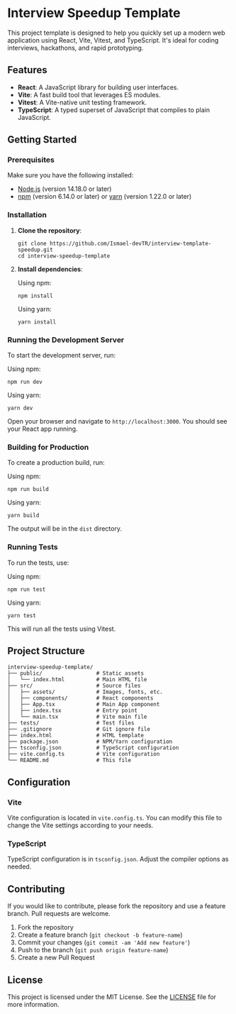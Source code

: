 # Interview Speedup Template

This project template is designed to help you quickly set up a modern web application using React, Vite, Vitest, and TypeScript. It's ideal for coding interviews, hackathons, and rapid prototyping.

## Features

- **React**: A JavaScript library for building user interfaces.
- **Vite**: A fast build tool that leverages ES modules.
- **Vitest**: A Vite-native unit testing framework.
- **TypeScript**: A typed superset of JavaScript that compiles to plain JavaScript.

## Getting Started

### Prerequisites

Make sure you have the following installed:

- [Node.js](https://nodejs.org/) (version 14.18.0 or later)
- [npm](https://www.npmjs.com/) (version 6.14.0 or later) or [yarn](https://yarnpkg.com/) (version 1.22.0 or later)

### Installation

1. **Clone the repository**:

   ```
   git clone https://github.com/Ismael-devTR/interview-template-speedup.git
   cd interview-speedup-template
   ```

2. **Install dependencies**:

   Using npm:

   ```
   npm install
   ```

   Using yarn:

   ```
   yarn install
   ```

### Running the Development Server

To start the development server, run:

Using npm:

```
npm run dev
```

Using yarn:

```
yarn dev
```

Open your browser and navigate to `http://localhost:3000`. You should see your React app running.

### Building for Production

To create a production build, run:

Using npm:

```
npm run build
```

Using yarn:

```
yarn build
```

The output will be in the `dist` directory.

### Running Tests

To run the tests, use:

Using npm:

```
npm run test
```

Using yarn:

```
yarn test
```

This will run all the tests using Vitest.

## Project Structure

```
interview-speedup-template/
├── public/                 # Static assets
│   └── index.html          # Main HTML file
├── src/                    # Source files
│   ├── assets/             # Images, fonts, etc.
│   ├── components/         # React components
│   ├── App.tsx             # Main App component
│   ├── index.tsx           # Entry point
│   └── main.tsx            # Vite main file
├── tests/                  # Test files
├── .gitignore              # Git ignore file
├── index.html              # HTML template
├── package.json            # NPM/Yarn configuration
├── tsconfig.json           # TypeScript configuration
├── vite.config.ts          # Vite configuration
└── README.md               # This file
```

## Configuration

### Vite

Vite configuration is located in `vite.config.ts`. You can modify this file to change the Vite settings according to your needs.

### TypeScript

TypeScript configuration is in `tsconfig.json`. Adjust the compiler options as needed.

## Contributing

If you would like to contribute, please fork the repository and use a feature branch. Pull requests are welcome.

1. Fork the repository
2. Create a feature branch (`git checkout -b feature-name`)
3. Commit your changes (`git commit -am 'Add new feature'`)
4. Push to the branch (`git push origin feature-name`)
5. Create a new Pull Request

## License

This project is licensed under the MIT License. See the [LICENSE](LICENSE) file for more information.
